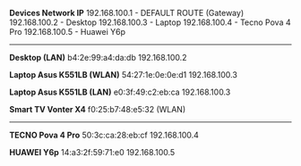 **Devices Network IP**
192.168.100.1 - DEFAULT ROUTE (Gateway)
192.168.100.2 - Desktop
192.168.100.3 - Laptop
192.168.100.4 - Tecno Pova 4 Pro
192.168.100.5 - Huawei Y6p

___

**Desktop (LAN)**
b4:2e:99:a4:da:db
192.168.100.2

**Laptop Asus K551LB (WLAN)**
54:27:1e:0e:0e:d1
192.168.100.3

**Laptop Asus K551LB (LAN)**
e0:3f:49:c2:eb:ca
192.168.100.3

**Smart TV Vonter X4**
f0:25:b7:48:e5:32 (WLAN)

___

**TECNO Pova 4 Pro**
50:3c:ca:28:eb:cf
192.168.100.4

**HUAWEI Y6p**
14:a3:2f:59:71:e0
192.168.100.5